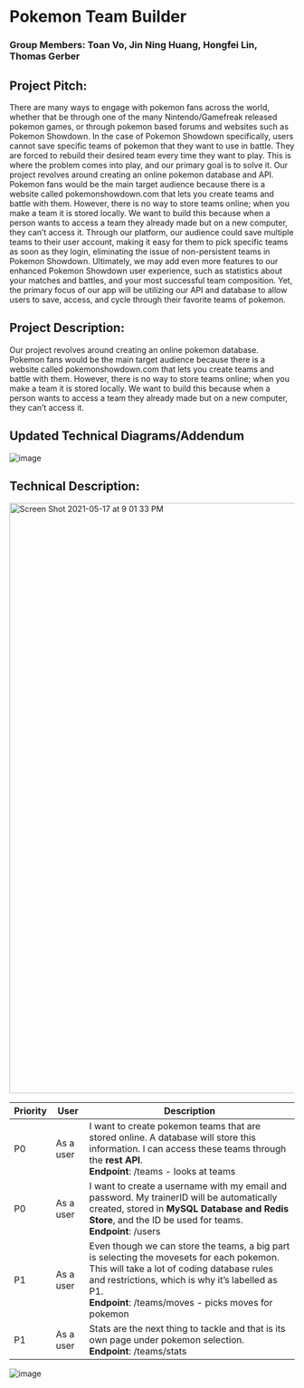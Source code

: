 # Pokemon Team Builder
### Group Members: Toan Vo, Jin Ning Huang, Hongfei Lin, Thomas Gerber

## Project Pitch:
There are many ways to engage with pokemon fans across the world, whether that be through one of the many Nintendo/Gamefreak released pokemon games, or through pokemon based forums and websites such as Pokemon Showdown. In the case of Pokemon Showdown specifically, users cannot save specific teams of pokemon that they want to use in battle. They are forced to rebuild their desired team every time they want to play. This is where the problem comes into play, and our primary goal is to solve it.
Our project revolves around creating an online pokemon database and API. Pokemon fans would be the main target audience because there is a website called pokemonshowdown.com that lets you create teams and battle with them. However, there is no way to store teams online; when you make a team it is stored locally. We want to build this because when a person wants to access a team they already made but on a new computer, they can’t access it. Through our platform, our audience could save multiple teams to their user account, making it easy for them to pick specific teams as soon as they login, eliminating the issue of non-persistent teams in Pokemon Showdown.
Ultimately, we may add even more features to our enhanced Pokemon Showdown user experience, such as statistics about your matches and battles, and your most successful team composition. Yet, the primary focus of our app will be utilizing our API and database to allow users to save, access, and cycle through their favorite teams of pokemon.

## Project Description:
Our project revolves around creating an online pokemon database. Pokemon fans would be the main target audience because there is a website called pokemonshowdown.com that lets you create teams and battle with them. However, there is no way to store teams online; when you make a team it is stored locally. We want to build this because when a person wants to access a team they already made but on a new computer, they can’t access it.

## Updated Technical Diagrams/Addendum

![image](https://user-images.githubusercontent.com/59586227/120914796-3a71fa00-c655-11eb-9a4b-8649cf135ac3.png)

## Technical Description:

<img width="1044" alt="Screen Shot 2021-05-17 at 9 01 33 PM" src="https://user-images.githubusercontent.com/43588965/118588359-13f62880-b753-11eb-8391-084ae221cbe9.png">

Priority | User | Description |
------------ | ------------- | ---------------
P0 | As a user | I want to create pokemon teams that are stored online. A database will store this information. I can access these teams through the **rest API**. <br> **Endpoint**: /teams - looks at teams |
P0 | As a user | I want to create a username with my email and password. My trainerID will be automatically created, stored in **MySQL Database and Redis Store**, and the ID be used for teams. <br> **Endpoint**: /users |
P1 | As a user | Even though we can store the teams, a big part is selecting the movesets for each pokemon. This will take a lot of coding database rules and restrictions, which is why it’s labelled as P1. <br> **Endpoint**: /teams/moves - picks moves for pokemon |
P1 | As a user | Stats are the next thing to tackle and that is its own page under pokemon selection. <br> **Endpoint**: /teams/stats |




![image](https://user-images.githubusercontent.com/49173893/119774721-976cf380-be90-11eb-91f2-23eca04ae9bd.png)
